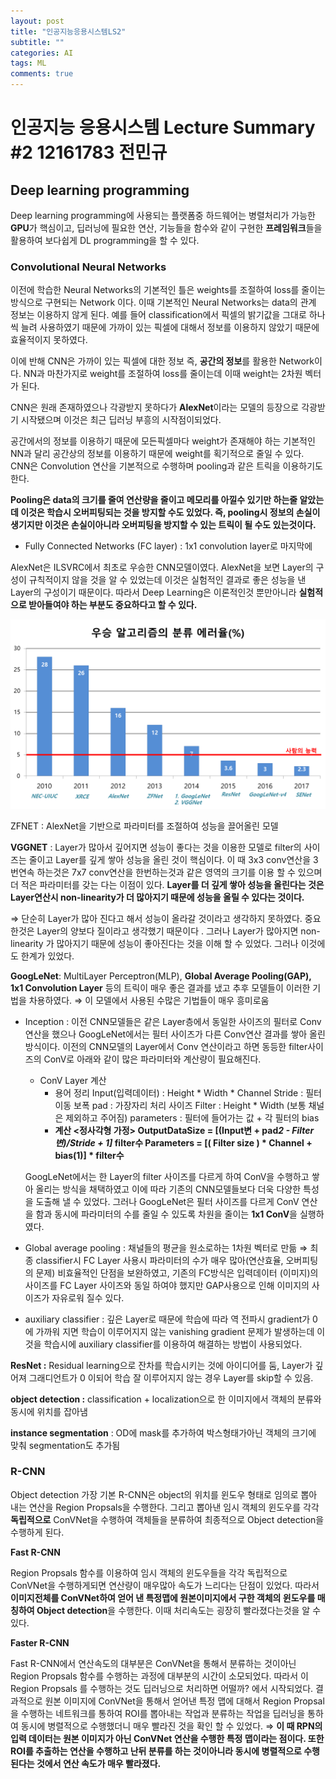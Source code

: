 ```yaml
---
layout: post
title: "인공지능응용시스템LS2"
subtitle: ""
categories: AI
tags: ML
comments: true  
---
```

# 인공지능 응용시스템 Lecture Summary #2  12161783 전민규

## Deep learning programming

Deep learning programming에 사용되는 플랫폼중 하드웨어는 병렬처리가 가능한 **GPU**가 핵심이고, 
딥러닝에 필요한 연산, 기능들을 함수와 같이 구현한 **프레임워크**들을 활용하여 보다쉽게 DL programming을 할 수 있다.

### Convolutional Neural Networks

이전에 학습한 Neural Networks의 기본적인 틀은 weights를 조절하여 loss를 줄이는 방식으로 구현되는 Network 이다.
이때 기본적인 Neural Networks는 data의 관계 정보는 이용하지 않게 된다. 예를 들어 classification에서 픽셀의 밝기값을 그대로 하나씩 늘려 사용하였기 때문에 가까이 있는 픽셀에 대해서 정보를 이용하지 않았기 때문에 효율적이지 못하였다. 

이에 반해 CNN은 가까이 있는 픽셀에 대한 정보 즉, **공간의 정보**를 활용한 Network이다. NN과 마찬가지로 weight를 조절하여 loss를 줄이는데 이때 weight는 2차원 벡터가 된다.

CNN은 원래 존재하였으나 각광받지 못하다가 **AlexNet**이라는 모델의 등장으로 각광받기 시작됐으며 이것은 최근 딥러닝 부흥의 시작점이되었다.

공간에서의 정보를 이용하기 때문에 모든픽셀마다 weight가 존재해야 하는 기본적인 NN과 달리 공간상의 정보를 이용하기 때문에 weight를 획기적으로 줄일 수 있다. CNN은 Convolution 연산을 기본적으로 수행하며 pooling과 같은 트릭을 이용하기도 한다. 

**Pooling은 data의 크기를 줄여 연산량을 줄이고 메모리를 아낄수 있기만 하는줄 알았는데 이것은 학습시 오버피팅되는 것을 방지할 수도 있었다. 즉, pooling시 정보의 손실이 생기지만 이것은 손실이아니라 오버피팅을 방지할 수 있는 트릭이 될 수도 있는것이다.** 

- Fully Connected Networks (FC layer) : 1x1 convolution layer로 마지막에

AlexNet은 ILSVRC에서 최초로 우승한 CNN모델이였다. AlexNet을 보면 Layer의 구성이 규칙적이지 않을 것을 알 수 있었는데 이것은 실험적인 결과로 좋은 성능을 낸 Layer의 구성이기 때문이다. 따라서 Deep Learning은 이론적인것 뿐만아니라 **실험적으로 받아들여야 하는 부분도 중요하다고 할 수 있다.**  

![/assets/img/post_img/2021-04-21-AI-ML-AILS2/Untitled.png](/assets/img/post_img/2021-04-21-AI-ML-AILS2/Untitled.png)

ZFNET : AlexNet을 기반으로 파라미터를 조절하여 성능을 끌어올린 모델

**VGGNET** : Layer가 많아서 깊어지면 성능이 좋다는 것을 이용한 모델로 filter의 사이즈는 줄이고 Layer를 깊게 쌓아 성능을 올린 것이 핵심이다.
이 때 3x3 conv연산을 3번연속 하는것은 7x7 conv연산을 한번하는것과 같은 영역의 크기를 이용 할 수 있으며 더 적은 파라미터를 갖는 다는 이점이 있다.
**Layer를 더 깊게 쌓아 성능을 올린다는 것은 Layer연산시 non-linearity가 더 많아지기 때문에 성능을 올릴 수 있다는 것이다.**

⇒ 단순히 Layer가 많아 진다고 해서 성능이 올라갈 것이라고 생각하지 못하였다. 중요한것은 Layer의 양보다 질이라고 생각했기 때문이다 . 그러나 Layer가 많아지면 non-linearity 가 많아지기 때문에 성능이 좋아진다는 것을 이해 할 수 있었다. 그러나 이것에도 한계가 있었다.

**GoogLeNet**:  MultiLayer Perceptron(MLP), **Global Average Pooling(GAP), 1x1 Convolution Layer** 등의 트릭이 매우 좋은 결과를 냈고 추후 모델들이 이러한 기법을 차용하였다.
⇒ 이 모델에서 사용된 수많은 기법들이 매우 흥미로움 

- Inception : 이전 CNN모델들은 같은 Layer층에서 동일한 사이즈의 필터로 Conv연산을 했으나 GoogLeNet에서는 필터 사이즈가 다른 Conv연산 결과를 쌓아 올린 방식이다.
이전의 CNN모델의 Layer에서 Conv 연산이라고 하면 동등한 filter사이즈의 ConV로 아래와 같이 많은 파라미터와 계산량이 필요해진다.
    - ConV Layer 계산
        - 용어 정리
        Input(입력데이터) : Height * Width * Channel
        Stride : 필터이동 보폭
        pad : 가장자리 처리 사이즈
        Filter : Height * Width (보통 채널은 제외하고 주어짐)
        parameters : 필터에 들어가는 값 + 각 필터의 bias
        - **계산
        <정사각형 가정>
        OutputDataSize = [(Input변 + pad*2 - Filter변)/Stride + 1]* filter수 
        Parameters = [( Filter size ) * Channel + bias(1)] * filter수**

    GoogLeNet에서는 한 Layer의 filter 사이즈를 다르게 하여 ConV을 수행하고 쌓아 올리는 방식을 채택하였고 이에 따라 기존의 CNN모델들보다 더욱 다양한 특성을 도출해 낼 수 있었다. 그러나 GoogLeNet은 필터 사이즈를 다르게 ConV 연산을 함과 동시에 파라미터의 수를 줄일 수 있도록 차원을 줄이는 **1x1 ConV**을 실행하였다.

- Global average pooling : 채널들의 평균을 원소로하는 1차원 벡터로 만듦
⇒ 최종 classifier시 FC Layer 사용시 파라미터의 수가 매우 많아(연산효율, 오버피팅의 문제) 비효율적인 단점을 보완하였고, 기존의 FC방식은 입력데이터 (이미지)의 사이즈를 FC Layer 사이즈와 동일 하여야 했지만 GAP사용으로 인해 이미지의 사이즈가 자유로워 질수 있다.
- auxiliary classifier : 깊은 Layer로 때문에 학습에 따라 역 전파시 gradient가 0에 가까워 지면 학습이 이루어지지 않는 vanishing gradient 문제가 발생하는데 이것을 학습시에 auxiliary classifier를 이용하여 해결하는 방법이 사용되었다.

**ResNet :** Residual learning으로 잔차를 학습시키는 것에 아이디어를 둠, Layer가 깊어져 그래디언트가 0 이되어 학습 잘 이루어지지 않는 경우 Layer를 skip할 수 있음.

**object detection :** classification + localization으로 한 이미지에서 객체의 분류와 동시에 위치를 잡아냄

**instance segmentation** : OD에 mask를 추가하여 박스형태가아닌 객체의 크기에 맞춰 segmentation도 추가됨

### R-CNN

Object detection 가장 기본 R-CNN은 object의 위치를 윈도우 형태로 임의로 뽑아 내는 연산을 Region Propsals을 수행한다. 그리고 뽑아낸 임시 객체의 윈도우를 각각 **독립적으로** ConVNet을 수행하여 객체들을 분류하여 최종적으로 Object detection을 수행하게 된다.

**Fast R-CNN**

Region Propsals 함수를 이용하여 임시 객체의 윈도우들을 각각 독립적으로 ConVNet을 수행하게되면 연산량이 매우많아 속도가 느리다는 단점이 있었다. 따라서 **이미지전체를 ConVNet하여 얻어 낸 특정맵에 원본이미지에서 구한 객체의 윈도우를 매칭하여 Object detection**을 수행한다. 이때 처리속도는 굉장히 빨라졌다는것을 알 수 있다.

**Faster R-CNN**

Fast R-CNN에서 연산속도의 대부분은 ConVNet을 통해서 분류하는 것이아닌 Region Propsals 함수를 수행하는 과정에 대부분의 시간이 소모되었다. 따라서 이 Region Propsals 를 수행하는 것도 딥러닝으로 처리하면 어떨까? 에서 시작되었다. 결과적으로 원본 이미지에 ConVNet을 통해서 얻어낸 특정 맵에 대해서 Region Propsal을 수행하는 네트워크를 통하여 ROI를 뽑아내는 작업과 분류하는 작업을 딥러닝을 통하여 동시에 병렬적으로 수행했더니 매우 빨라진 것을 확인 할 수 있었다.
⇒ **이 때 RPN의 입력 데이터는 원본 이미지가 아닌 ConVNet 연산을 수행한 특정 맵이라는 점이다. 또한 ROI를 추출하는 연산을 수행하고 난뒤 분류를 하는 것이아니라 동시에 병렬적으로 수행된다는 것에서 연산 속도가 매우 빨라졌다.**